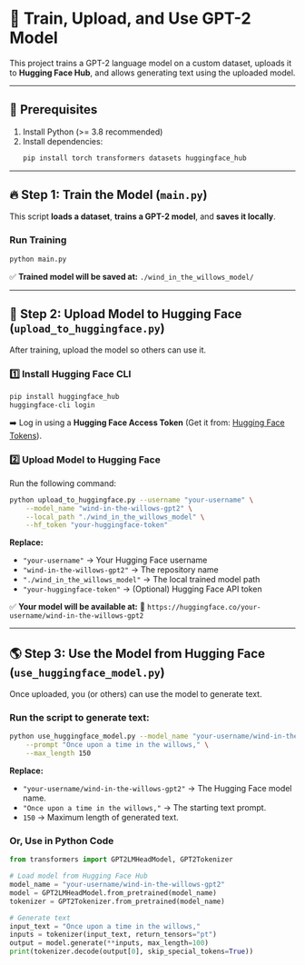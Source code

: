 # 🚀 Train, Upload, and Use GPT-2 Model
This project trains a GPT-2 language model on a custom dataset, uploads it to **Hugging Face Hub**, and allows generating text using the uploaded model.

---

## 📌 Prerequisites
1. Install Python (>= 3.8 recommended)
2. Install dependencies:
   ```sh
   pip install torch transformers datasets huggingface_hub
   ```

---

## 🔥 Step 1: Train the Model (`main.py`)
This script **loads a dataset**, **trains a GPT-2 model**, and **saves it locally**.

### **Run Training**
```sh
python main.py
```

✅ **Trained model will be saved at:** `./wind_in_the_willows_model/`

---

## 🚀 Step 2: Upload Model to Hugging Face (`upload_to_huggingface.py`)
After training, upload the model so others can use it.

### **1️⃣ Install Hugging Face CLI**
```sh
pip install huggingface_hub
huggingface-cli login
```
➡️ Log in using a **Hugging Face Access Token** (Get it from: [Hugging Face Tokens](https://huggingface.co/settings/tokens)).

### **2️⃣ Upload Model to Hugging Face**
Run the following command:
```sh
python upload_to_huggingface.py --username "your-username" \
    --model_name "wind-in-the-willows-gpt2" \
    --local_path "./wind_in_the_willows_model" \
    --hf_token "your-huggingface-token"
```
**Replace:**
- `"your-username"` → Your Hugging Face username
- `"wind-in-the-willows-gpt2"` → The repository name
- `"./wind_in_the_willows_model"` → The local trained model path
- `"your-huggingface-token"` → (Optional) Hugging Face API token

✅ **Your model will be available at:**
🔗 `https://huggingface.co/your-username/wind-in-the-willows-gpt2`

---

## 🌎 Step 3: Use the Model from Hugging Face (`use_huggingface_model.py`)
Once uploaded, you (or others) can use the model to generate text.

### **Run the script to generate text:**
```sh
python use_huggingface_model.py --model_name "your-username/wind-in-the-willows-gpt2" \
    --prompt "Once upon a time in the willows," \
    --max_length 150
```
**Replace:**
- `"your-username/wind-in-the-willows-gpt2"` → The Hugging Face model name.
- `"Once upon a time in the willows,"` → The starting text prompt.
- `150` → Maximum length of generated text.

### **Or, Use in Python Code**
```python
from transformers import GPT2LMHeadModel, GPT2Tokenizer

# Load model from Hugging Face Hub
model_name = "your-username/wind-in-the-willows-gpt2"
model = GPT2LMHeadModel.from_pretrained(model_name)
tokenizer = GPT2Tokenizer.from_pretrained(model_name)

# Generate text
input_text = "Once upon a time in the willows,"
inputs = tokenizer(input_text, return_tensors="pt")
output = model.generate(**inputs, max_length=100)
print(tokenizer.decode(output[0], skip_special_tokens=True))
```